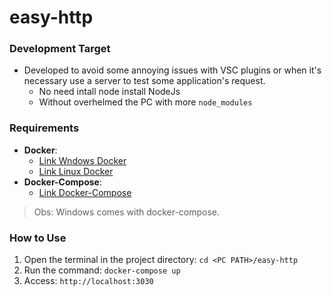 # easy-http
### Development Target
- Developed to avoid some annoying issues with VSC plugins or when it's necessary use a server to test some application's request.
  - No need intall node install NodeJs
  - Without overhelmed the PC with more `node_modules`
### Requirements
- **Docker**: 
  - [Link Wndows Docker](https://docs.docker.com/docker-for-windows/install/)
  - [Link Linux Docker](https://docs.docker.com/engine/install/ubuntu/)
- **Docker-Compose**:
  - [Link Docker-Compose](https://docs.docker.com/compose/install/) 
> Obs: Windows comes with docker-compose.
### How to Use
1. Open the terminal in the project directory: `cd <PC PATH>/easy-http`
2. Run the command: `docker-compose up`
3. Access: `http://localhost:3030`
